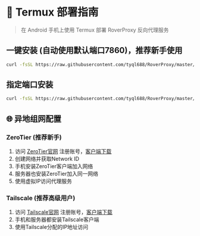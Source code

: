 # 📱 Termux 部署指南

> 在 Android 手机上使用 Termux 部署 RoverProxy 反向代理服务

## 一键安装 (自动使用默认端口7860)，推荐新手使用
```bash
curl -fsSL https://raw.githubusercontent.com/tyql688/RoverProxy/master/install_nginx_proxy.sh | bash
```

## 指定端口安装
```bash
curl -fsSL https://raw.githubusercontent.com/tyql688/RoverProxy/master/install_nginx_proxy.sh | bash -s -- -p 2233
```

## 🌐 异地组网配置

### ZeroTier (推荐新手)
1. 访问 [ZeroTier官网](https://www.zerotier.com/) 注册账号，[客户端下载](https://download.zerotier.com/RELEASES/)
2. 创建网络并获取Network ID
3. 手机安装ZeroTier客户端加入网络
4. 服务器也安装ZeroTier加入同一网络
5. 使用虚拟IP访问代理服务

### Tailscale (推荐高级用户)
1. 访问 [Tailscale官网](https://tailscale.com/) 注册账号，[客户端下载](https://tailscale.com/download/)
2. 手机和服务器都安装Tailscale客户端
3. 使用Tailscale分配的IP地址访问